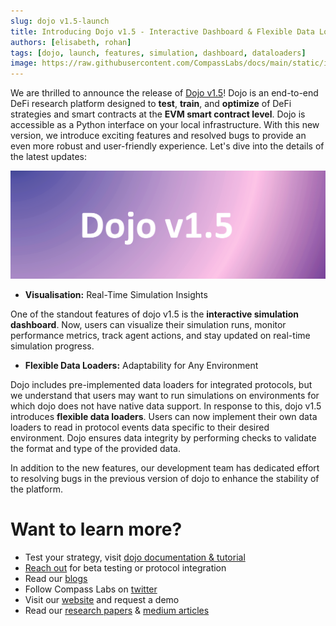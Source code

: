```yaml
---
slug: dojo v1.5-launch
title: Introducing Dojo v1.5 - Interactive Dashboard & Flexible Data Loaders
authors: [elisabeth, rohan]
tags: [dojo, launch, features, simulation, dashboard, dataloaders]
image: https://raw.githubusercontent.com/CompassLabs/docs/main/static/img/dojov1.52.png
---
```



We are thrilled to announce the release of [Dojo v1.5](https://dojo.compasslabs.ai/)!
Dojo is an end-to-end DeFi research platform designed to **test**, **train**, and **optimize** of DeFi strategies and smart contracts at the **EVM smart contract level**. Dojo is accessible as a Python interface on your local infrastructure. With this new version, we introduce exciting features and resolved bugs to provide an even more robust and user-friendly experience. Let's dive into the details of the latest updates:  

![Dojo v1.5](https://raw.githubusercontent.com/CompassLabs/docs/main/static/img/dojov1.52.png)

<!--truncate-->
* **Visualisation:** Real-Time Simulation Insights
  
One of the standout features of dojo v1.5 is the **interactive simulation dashboard**. Now, users can visualize their simulation runs, monitor performance metrics, track agent actions, and stay updated on real-time simulation progress. 

* **Flexible Data Loaders:** Adaptability for Any Environment
  
Dojo includes pre-implemented data loaders for integrated protocols, but we understand that users may want to run simulations on environments for which dojo does not have native data support. In response to this, dojo v1.5 introduces **flexible data loaders**. Users can now implement their own data loaders to read in protocol events data specific to their desired environment. Dojo ensures data integrity by performing checks to validate the format and type of the provided data.

In addition to the new features, our development team has dedicated effort to resolving bugs in the previous version of dojo to enhance the stability of the platform. 

# Want to learn more?

- Test your strategy, visit [dojo documentation & tutorial](https://dojo.compasslabs.ai/)
- [Reach out](mailto:elisabeth@compasslabs.ai) for beta testing or protocol integration
- Read our [blogs](https://dojo.compasslabs.ai/blog)
- Follow Compass Labs on [twitter](https://twitter.com/labs_compass)
- Visit our [website](https://compasslabs.ai/) and request a demo
- Read our [research papers](https://arxiv.org/abs/2301.06831v1) & [medium articles](https://medium.com/@compasslabs) 

